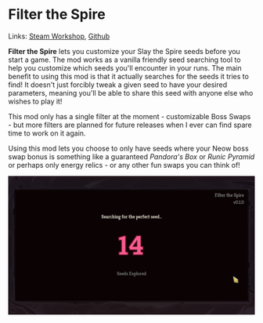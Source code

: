 # Filter the Spire

Links: [Steam Workshop](https://steamcommunity.com/sharedfiles/filedetails/?id=2279130265), [Github](https://github.com/casey-c/filterthespire)

**Filter the Spire** lets you customize your Slay the Spire seeds before you start a game. The mod works as a vanilla friendly seed searching tool to help you customize which seeds you'll encounter in your runs. The main benefit to using this mod is that it actually searches for the seeds it tries to find! It doesn't just forcibly tweak a given seed to have your desired parameters, meaning you'll be able to share this seed with anyone else who wishes to play it!

This mod only has a single filter at the moment - customizable Boss Swaps - but more filters are planned for future releases when I ever can find spare time to work on it again.

Using this mod lets you choose to only have seeds where your Neow boss swap bonus is something like a guaranteed *Pandora's Box* or *Runic Pyramid* or perhaps only energy relics - or any other fun swaps you can think of!

![Filter the Spire screenshot](images/filterthespire.png)
